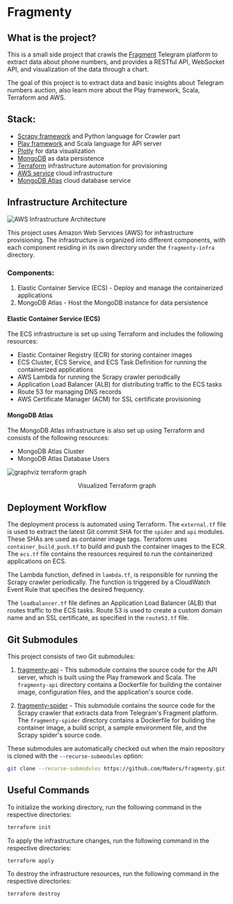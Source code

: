 # Fragmenty

## What is the project?

This is a small side project that crawls the [Fragment](https://fragment.com/numbers) Telegram platform to extract data about phone numbers, and provides a RESTful API, WebSocket API, and visualization of the data through a chart.

The goal of this project is to extract data and basic insights about Telegram numbers auction, also learn more about the Play framework, Scala, Terraform and AWS.

## Stack:

- [Scrapy framework](https://docs.scrapy.org/en/latest/) and Python language for Crawler part
- [Play framework](https://www.playframework.com/documentation/2.8.x/ScalaHome) and Scala language for API server
- [Plotly](https://plotly.com/graphing-libraries/) for data visualization
- [MongoDB](https://www.mongodb.com/docs/) as data persistence
- [Terraform](https://terraform.io/) infrastructure automation for provisioning
- [AWS service](https://aws.amazon.com/) cloud infrastructure
- [MongoDB Atlas](https://www.mongodb.com/atlas/database) cloud database service

## Infrastructure Architecture

![AWS Infrastructure Architecture](https://user-images.githubusercontent.com/9904514/232056685-59e7a744-c581-41db-be9c-7eca62dd7f5d.png)

This project uses Amazon Web Services (AWS) for infrastructure provisioning. The infrastructure is organized into different components, with each component residing in its own directory under the `fragmenty-infra` directory.

### Components:

1. Elastic Container Service (ECS) - Deploy and manage the containerized applications
2. MongoDB Atlas - Host the MongoDB instance for data persistence

#### Elastic Container Service (ECS)

The ECS infrastructure is set up using Terraform and includes the following resources:

- Elastic Container Registry (ECR) for storing container images
- ECS Cluster, ECS Service, and ECS Task Definition for running the containerized applications
- AWS Lambda for running the Scrapy crawler periodically
- Application Load Balancer (ALB) for distributing traffic to the ECS tasks
- Route 53 for managing DNS records
- AWS Certificate Manager (ACM) for SSL certificate provisioning

#### MongoDB Atlas

The MongoDB Atlas infrastructure is also set up using Terraform and consists of the following resources:

- MongoDB Atlas Cluster
- MongoDB Atlas Database Users

![graphviz terraform graph](https://user-images.githubusercontent.com/9904514/232057419-4d79fc97-0260-49de-a5d0-e5ec9e804178.svg)

<p align="center">
  Visualized Terraform graph
</p>

## Deployment Workflow

The deployment process is automated using Terraform. The `external.tf` file is used to extract the latest Git commit SHA for the `spider` and `api` modules. These SHAs are used as container image tags. Terraform uses `container_build_push.tf` to build and push the container images to the ECR. The `ecs.tf` file contains the resources required to run the containerized applications on ECS.

The Lambda function, defined in `lambda.tf`, is responsible for running the Scrapy crawler periodically. The function is triggered by a CloudWatch Event Rule that specifies the desired frequency.

The `loadbalancer.tf` file defines an Application Load Balancer (ALB) that routes traffic to the ECS tasks. Route 53 is used to create a custom domain name and an SSL certificate, as specified in the `route53.tf` file.

## Git Submodules

This project consists of two Git submodules:

1. [fragmenty-api](https://github.com/Maders/fragmenty-api.git) - This submodule contains the source code for the API server, which is built using the Play framework and Scala. The `fragmenty-api` directory contains a Dockerfile for building the container image, configuration files, and the application's source code.

2. [fragmenty-spider](https://github.com/Maders/fragmenty-spider.git) - This submodule contains the source code for the Scrapy crawler that extracts data from Telegram's Fragment platform. The `fragmenty-spider` directory contains a Dockerfile for building the container image, a build script, a sample environment file, and the Scrapy spider's source code.

These submodules are automatically checked out when the main repository is cloned with the `--recurse-submodules` option:

```sh
git clone --recurse-submodules https://github.com/Maders/fragmenty.git
```

## Useful Commands

To initialize the working directory, run the following command in the respective directories:

```sh
terraform init
```

To apply the infrastructure changes, run the following command in the respective directories:

```sh
terraform apply
```

To destroy the infrastructure resources, run the following command in the respective directories:

```sh
terraform destroy
```
